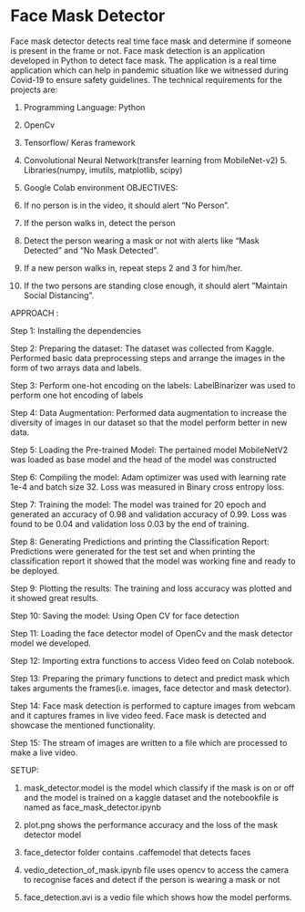 # Face Mask Detector
Face mask detector detects real time face mask and determine if someone is present in the frame or not.
Face mask detection is an application developed in Python to detect face mask. The application is a real time application which can help in pandemic situation like we witnessed during Covid-19 to ensure safety guidelines.
The technical requirements for the projects are: 
1. Programming Language: Python

2. OpenCv

3. Tensorflow/ Keras framework

4. Convolutional Neural Network(transfer learning from MobileNet-v2) 5. Libraries(numpy, imutils, matplotlib, scipy)

5. Google Colab environment
OBJECTIVES:

1. If no person is in the video, it should alert “No Person”.

2. If the person walks in, detect the person

3. Detect the person wearing a mask or not with alerts like “Mask Detected” and “No Mask
Detected”.

4. If a new person walks in, repeat steps 2 and 3 for him/her.

5. If the two persons are standing close enough, it should alert ”Maintain Social Distancing”.
 
 APPROACH :
 
Step 1: Installing the dependencies

Step 2: Preparing the dataset:
The dataset was collected from Kaggle. Performed basic data preprocessing steps and arrange the images in the form of two arrays data and labels.

Step 3: Perform one-hot encoding on the labels:
LabelBinarizer was used to perform one hot encoding of labels

Step 4: Data Augmentation:
Performed data augmentation to increase the diversity of images in our dataset so that the model perform better in new data.

Step 5: Loading the Pre-trained Model:
The pertained model MobileNetV2 was loaded as base model and the head of the model was constructed

Step 6: Compiling the model:
Adam optimizer was used with learning rate 1e-4 and batch size 32. Loss was measured in Binary cross entropy loss.

Step 7: Training the model:
The model was trained for 20 epoch and generated an accuracy of 0.98 and validation accuracy of 0.99. Loss was found to be 0.04 and validation loss 0.03 by the end of training.

Step 8: Generating Predictions and printing the Classification Report:
Predictions were generated for the test set and when printing the classification report it showed that the model was working fine and ready to be deployed.

Step 9: Plotting the results:
The training and loss accuracy was plotted and it showed great results.

Step 10: Saving the model:
Using Open CV for face detection

Step 11: Loading the face detector model of OpenCv and the mask detector model we developed.

Step 12: Importing extra functions to access Video feed on Colab notebook.

Step 13: Preparing the primary functions to detect and predict mask which takes arguments the frames(i.e. images, face detector and mask detector).

Step 14: Face mask detection is performed to capture images from webcam and it captures frames in live video feed. Face mask is detected and showcase the mentioned functionality.

Step 15: The stream of images are written to a file which are processed to make a live video.

SETUP:

1. mask_detector.model is the model which classify if the mask is on or off and the model is trained on a kaggle dataset and the notebookfile is named as face_mask_detector.ipynb

2. plot.png shows the performance accuracy and the loss of the mask detector model

3. face_detector folder contains .caffemodel that detects faces

4. vedio_detection_of_mask.ipynb file uses opencv to access the camera to recognise faces and detect if the person is wearing a mask or not

5. face_detection.avi is a vedio file which shows how the model performs.
